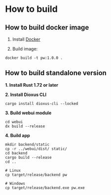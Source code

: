 # How to build

## How to build docker image

1. Install [Docker](https://docs.docker.com/engine/install/)

2. Build image:

```shell
docker build -t pw:1.0.0 .
```

## How to build standalone version

**1. Install Rust 1.72 or later**

**2. Install Dioxus CLI**

```shell
cargo install dioxus-cli --locked
```

**3. Build webui module**

```shell
cd webui
dx build --release
```

**4. Build app**

```shell
mkdir backend/static
cp -r ../webui/dist/ static/
cd backend
cargo build --release
cd ..

# Linux
cp target/release/backend pw

# Windows
cp target/release/backend.exe pw.exe
```